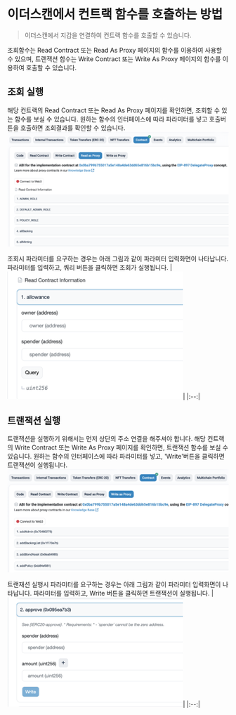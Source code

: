 # 이더스캔에서 컨트랙 함수를 호출하는 방법

> 이더스캔에서 지갑을 연결하여 컨트랙 함수를 호출할 수 있습니다.

조회함수는 Read Contract 또는 Read As Proxy 페이지의 함수를 이용하여 사용할 수 있으며, 트랜잭션 함수는 Write Contract 또는 Write As Proxy 페이지의 함수를 이용하여 호출할 수 있습니다.

## 조회 실행
해당 컨트랙의 Read Contract 또는 Read As Proxy 페이지를 확인하면, 조회할 수 있는 함수를 보실 수 있습니다. 원하는 함수의 인터페이스에 따라 파라미터를 넣고 호출버튼을 호출하면 조회결과를 확인할 수 있습니다.
![Read as Proxy View](https://github.com/tokamak-network/TONStarter/blob/main/img/howto_0.png)



조회시 파라미터를 요구하는 경우는 아래 그림과 같이 파라미터 입력화면이 나타납니다. 파라미터를 입력하고, 쿼리 버튼을 클릭하면 조회가 실행됩니다.
|<img src="https://github.com/tokamak-network/TONStarter/blob/main/img/howto_1.png" width="400" alt="Query as parameters">|
|:--:|


## 트랜잭션 실행

트랜잭션을 실행하기 위해서는 먼저 상단의 주소 연결을 해주셔야 합니다.
해당 컨트랙의 Write Contract 또는 Write As Proxy 페이지를 확인하면, 트랜잭션 함수를 보실 수 있습니다. 원하는 함수의 인터페이스에 따라 파라미터를 넣고, 'Write'버튼을 클릭하면 트랜잭션이 실행됩니다.
![Write as Proxy View](https://github.com/tokamak-network/TONStarter/blob/main/img/howto_2.png)


트랜재션 실행시 파라미터를 요구하는 경우는 아래 그림과 같이 파라미터 입력화면이 나타납니다. 파라미터를 입력하고, Write 버튼을 클릭하면 트랜잭션이 실행됩니다.
|<img src="https://github.com/tokamak-network/TONStarter/blob/main/img/howto_3.png" width="400" alt="Write as parameters">|
|:--:|

